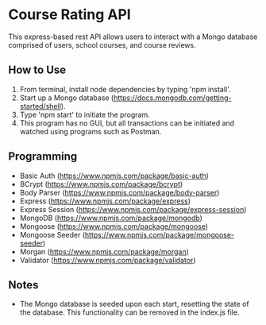 # Course Rating API
This express-based rest API allows users to interact with a Mongo database comprised of users, school courses, and course reviews.

## How to Use
1. From terminal, install node dependencies by typing 'npm install'.
2. Start up a Mongo database (https://docs.mongodb.com/getting-started/shell).
3. Type 'npm start' to initiate the program.
4. This program has no GUI, but all transactions can be initiated and watched using programs such as Postman.

## Programming
* Basic Auth (https://www.npmjs.com/package/basic-auth)
* BCrypt (https://www.npmjs.com/package/bcrypt)
* Body Parser (https://www.npmjs.com/package/body-parser)
* Express (https://www.npmjs.com/package/express)
* Express Session (https://www.npmjs.com/package/express-session)
* MongoDB (https://www.npmjs.com/package/mongodb)
* Mongoose (https://www.npmjs.com/package/mongoose)
* Mongoose Seeder (https://www.npmjs.com/package/mongoose-seeder)
* Morgan (https://www.npmjs.com/package/morgan)
* Validator (https://www.npmjs.com/package/validator)

## Notes
* The Mongo database is seeded upon each start, resetting the state of the database. This functionality can be removed in the index.js file.
